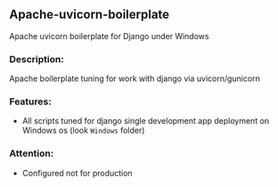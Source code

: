 ## Apache-uvicorn-boilerplate
Apache uvicorn boilerplate for Django under Windows

### Description:

Apache boilerplate tuning for work with django via uvicorn/gunicorn

### Features:

- All scripts tuned for django single development app deployment on Windows os (look `Windows` folder)

### Attention:

- Configured not for production
